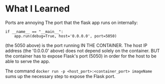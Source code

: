 # What I Learned

Ports are annoying
The port that the flask app runs on internally:
```
if __name__ == "__main__":
    app.run(debug=True, host='0.0.0.0', port=5050)
```
(the 5050 above) is the port running IN THE CONTAINER.
The host IP address (the '0.0.0.0' above) does not depend solely on the container.
BUT the container has to expose Flask's port (5050) in order for the host to be able to serve the app.

The command `docker run -p <host_port>:<container_port> imageName` sums up the necessary step to expose the Flask port.